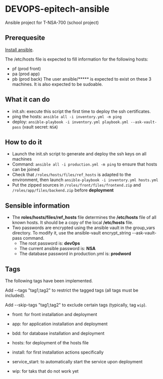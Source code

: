 # DEVOPS-epitech-ansible
Ansible project for T-NSA-700 (school project)

## Prerequesite

[Install ansible](https://docs.ansible.com/ansible/latest/installation_guide/intro_installation.html#installing-ansible-on-debian).

The /etc/hosts file is expected to fill information for the following hosts:
* pf (prod front)
* pa (prod app)
* pb (prod back)
The user ansible/***** is expected to exist on these 3 machines. It is also expected to be sudoable.

## What it can do
* init.sh: execute this script the first time to deploy the ssh certificates.
* ping the hosts: `ansible all -i inventory.yml -m ping`
* deploy: `ansible-playbook -i inventory.yml playbook.yml --ask-vault-pass` (vault secret: `NSA`)

## How to do it
* Launch the init.sh script to generate and deploy the ssh keys on all machines
* Command: `ansible all -i production.yml -m ping` to ensure that hosts can be joined
* Check that `/roles/hosts/files/ref_hosts` is adapted to the environment, then launch `ansible-playbook -i inventory.yml hosts.yml`
* Put the zipped sources in `/roles/front/files/frontend.zip` and `/roles/app/files/backend.zip` before **deployment**

## Sensible information

* The **roles/hosts/files/ref_hosts** file determines the **/etc/hosts** file of all known hosts. It should be a copy of the local **/etc/hosts** file.
* Two passwords are encrypted using the ansible vault in the group_vars directory. To modify it, use the ansible-vault encrypt_string --ask-vault-pass command.
  * The root password is: **dev0ps**
  * The current ansible password is: **NSA**
  * The database password in production.yml is: **prodword**

## Tags
The following tags have been implemented.

Add --tags "tag1,tag2" to restrict the tagged tags (all tags must be included).

Add --skip-tags "tag1,tag2" to exclude certain tags (typically, tag `wip`).

* front: for front installation and deployment
* app: for application installation and deployment
* bdd: for database installation and deployment

* hosts: for deployment of the hosts file
* install: for first installation actions specifically
* service_start: to automatically start the service upon deployment
* wip: for taks that do not work yet
